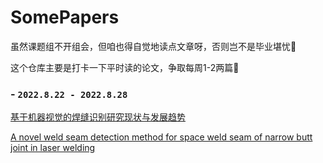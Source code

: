 # SomePapers

虽然课题组不开组会，但咱也得自觉地读点文章呀，否则岂不是毕业堪忧🦉

这个仓库主要是打卡一下平时读的论文，争取每周1-2两篇📜

### - `2022.8.22 - 2022.8.28`
 [基于机器视觉的焊缝识别研究现状与发展趋势](https://github.com/Terry-GX/SomePapers/blob/main/%E5%9F%BA%E4%BA%8E%E6%9C%BA%E5%99%A8%E8%A7%86%E8%A7%89%E7%9A%84%E7%84%8A%E7%BC%9D%E8%AF%86%E5%88%AB%E7%A0%94%E7%A9%B6%E7%8E%B0%E7%8A%B6%E4%B8%8E%E5%8F%91%E5%B1%95%E8%B6%8B%E5%8A%BF.pdf)
 
 [A novel weld seam detection method for space weld seam of narrow butt joint in laser welding](https://github.com/Terry-GX/SomePapers/blob/main/A%20novel%20weld%20seam%20detection%20method%20for%20space%20weld%20seam%20of%20narrow%20butt%20joint%20in%20laser%20welding.pdf)
